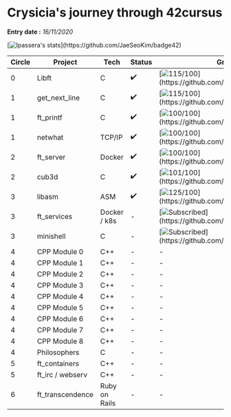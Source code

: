# Crysicia's journey through 42cursus
**Entry date :** *16/11/2020*

[![lpassera's stats](https://badge42.herokuapp.com/api/stats/lpassera?privacyEmail=true?)](https://github.com/JaeSeoKim/badge42)

| Circle | Project | Tech | Status | Grade | Completed |
|--|--|--|--|--|--|
| 0 | Libft | C | ✔️ | [![115/100](https://badge42.herokuapp.com/api/project/lpassera/Libft?)](https://github.com/JaeSeoKim/badge42) | 24/11/2020 |
| 1 | get_next_line | C | ✔️ | [![115/100](https://badge42.herokuapp.com/api/project/lpassera/get_next_line?)](https://github.com/JaeSeoKim/badge42) | 25/11/2020 |
| 1 | ft_printf | C | ✔️ | [![100/100](https://badge42.herokuapp.com/api/project/lpassera/ft_printf?)](https://github.com/JaeSeoKim/badge42) | 09/12/2020 |
| 1 | netwhat | TCP/IP | ✔️ | [![100/100](https://badge42.herokuapp.com/api/project/lpassera/netwhat?)](https://github.com/JaeSeoKim/badge42) | 11/12/2020 |
| 2 | ft_server | Docker | ✔️ | [![100/100](https://badge42.herokuapp.com/api/project/lpassera/ft_server?)](https://github.com/JaeSeoKim/badge42) | 18/12/2020 |
| 2 | cub3d | C | ✔️ | [![101/100](https://badge42.herokuapp.com/api/project/lpassera/cub3d?)](https://github.com/JaeSeoKim/badge42) | 17/02/2020 |
| 3 | libasm | ASM | ✔️ | [![125/100](https://badge42.herokuapp.com/api/project/lpassera/libasm?)](https://github.com/JaeSeoKim/badge42) | 11/03/2021 |
| 3 | ft_services | Docker / k8s | - | [![Subscribed](https://badge42.herokuapp.com/api/project/lpassera/ft_services?)](https://github.com/JaeSeoKim/badge42) | - |
| 3 | minishell | C | - | [![Subscribed](https://badge42.herokuapp.com/api/project/lpassera/minishell?)](https://github.com/JaeSeoKim/badge42) | - |
| 4 | CPP Module 0 | C++ | - | - | - |
| 4 | CPP Module 1 | C++ | - | - | - |
| 4 | CPP Module 2 | C++ | - | - | - |
| 4 | CPP Module 3 | C++ | - | - | - |
| 4 | CPP Module 4 | C++ | - | - | - |
| 4 | CPP Module 5 | C++ | - | - | - |
| 4 | CPP Module 6 | C++ | - | - | - |
| 4 | CPP Module 7 | C++ | - | - | - |
| 4 | CPP Module 8 | C++ | - | - | - |
| 4 | Philosophers | C | - | - | - |
| 5 | ft_containers | C++ | - | - | - |
| 5 | ft_irc / webserv | C++ | - | - | - |
| 6 | ft_transcendence | Ruby on Rails | - | - | - |
